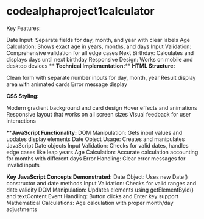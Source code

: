 # codealphaproject1calculator
Key Features:

Date Input: Separate fields for day, month, and year with clear labels
Age Calculation: Shows exact age in years, months, and days
Input Validation: Comprehensive validation for all edge cases
Next Birthday: Calculates and displays days until next birthday
Responsive Design: Works on mobile and desktop devices
**
**Technical Implementation:****
**HTML Structure:**

Clean form with separate number inputs for day, month, year
Result display area with animated cards
Error message display

**CSS Styling:**

Modern gradient background and card design
Hover effects and animations
Responsive layout that works on all screen sizes
Visual feedback for user interactions

****JavaScript Functionality:**
DOM Manipulation: Gets input values and updates display elements
Date Object Usage: Creates and manipulates JavaScript Date objects
Input Validation: Checks for valid dates, handles edge cases like leap years
Age Calculation: Accurate calculation accounting for months with different days
Error Handling: Clear error messages for invalid inputs

**Key JavaScript Concepts Demonstrated:**
Date Object: Uses new Date() constructor and date methods
Input Validation: Checks for valid ranges and date validity
DOM Manipulation: Updates elements using getElementById() and textContent
Event Handling: Button clicks and Enter key support
Mathematical Calculations: Age calculation with proper month/day adjustments

